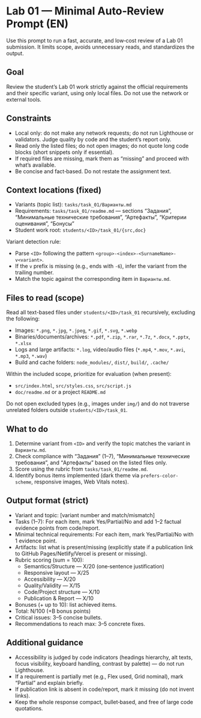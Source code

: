 # Lab 01 — Minimal Auto‑Review Prompt (EN)

Use this prompt to run a fast, accurate, and low‑cost review of a Lab 01 submission. It limits scope, avoids unnecessary reads, and standardizes the output.

## Goal

Review the student’s Lab 01 work strictly against the official requirements and their specific variant, using only local files. Do not use the network or external tools.

## Constraints

- Local only: do not make any network requests; do not run Lighthouse or validators. Judge quality by code and the student’s report only.
- Read only the listed files; do not open images; do not quote long code blocks (short snippets only if essential).
- If required files are missing, mark them as “missing” and proceed with what’s available.
- Be concise and fact‑based. Do not restate the assignment text.

## Context locations (fixed)

- Variants (topic list): `tasks/task_01/Варианты.md`
- Requirements: `tasks/task_01/readme.md` — sections “Задания”, “Минимальные технические требования”, “Артефакты”, “Критерии оценивания”, “Бонусы”
- Student work root: `students/<ID>/task_01/{src,doc}`

Variant detection rule:
- Parse `<ID>` following the pattern `<group>-<index>-<SurnameName>-v<variant>`.
- If the `v` prefix is missing (e.g., ends with `-6`), infer the variant from the trailing number.
- Match the topic against the corresponding item in `Варианты.md`.

## Files to read (scope)

Read all text-based files under `students/<ID>/task_01` recursively, excluding the following:

- Images: `*.png`, `*.jpg`, `*.jpeg`, `*.gif`, `*.svg`, `*.webp`
- Binaries/documents/archives: `*.pdf`, `*.zip`, `*.rar`, `*.7z`, `*.docx`, `*.pptx`, `*.xlsx`
- Logs and large artifacts: `*.log`, video/audio files (`*.mp4`, `*.mov`, `*.avi`, `*.mp3`, `*.wav`)
- Build and cache folders: `node_modules/`, `dist/`, `build/`, `.cache/`

Within the included scope, prioritize for evaluation (when present):

- `src/index.html`, `src/styles.css`, `src/script.js`
- `doc/readme.md` or a project `README.md`

Do not open excluded types (e.g., images under `img/`) and do not traverse unrelated folders outside `students/<ID>/task_01`.

## What to do

1) Determine variant from `<ID>` and verify the topic matches the variant in `Варианты.md`.
2) Check compliance with “Задания” (1–7), “Минимальные технические требования”, and “Артефакты” based on the listed files only.
3) Score using the rubric from `tasks/task_01/readme.md`.
4) Identify bonus items implemented (dark theme via `prefers-color-scheme`, responsive images, Web Vitals notes).

## Output format (strict)

- Variant and topic: [variant number and match/mismatch]
- Tasks (1–7): For each item, mark Yes/Partial/No and add 1–2 factual evidence points from code/report.
- Minimal technical requirements: For each item, mark Yes/Partial/No with 1 evidence point.
- Artifacts: list what is present/missing (explicitly state if a publication link to GitHub Pages/Netlify/Vercel is present or missing).
- Rubric scoring (sum = 100):
  - Semantics/Structure — X/20 (one‑sentence justification)
  - Responsive layout — X/25
  - Accessibility — X/20
  - Quality/Validity — X/15
  - Code/Project structure — X/10
  - Publication & Report — X/10
- Bonuses (+ up to 10): list achieved items.
- Total: N/100 (+B bonus points)
- Critical issues: 3–5 concise bullets.
- Recommendations to reach max: 3–5 concrete fixes.

## Additional guidance

- Accessibility is judged by code indicators (headings hierarchy, alt texts, focus visibility, keyboard handling, contrast by palette) — do not run Lighthouse.
- If a requirement is partially met (e.g., Flex used, Grid nominal), mark “Partial” and explain briefly.
- If publication link is absent in code/report, mark it missing (do not invent links).
- Keep the whole response compact, bullet‑based, and free of large code quotations.
